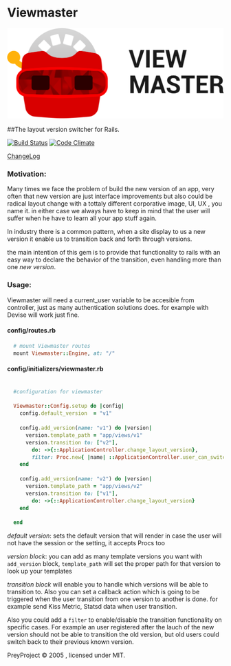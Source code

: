 # Viewmaster

![logo](./logo.png)


##The layout version switcher for Rails.


[![Build Status](https://travis-ci.org/michelson/viewmaster.png?branch=master)](http://travis-ci.org/michelson/viewmaster)
[![Code Climate](https://codeclimate.com/github/michelson/viewmaster.png)](https://codeclimate.com/github/michelson/viewmaster)

[ChangeLog](https://github.com/michelson/viewmaster/blob/master/CHANGELOG.md)

### Motivation:

Many times we face the problem of build the new version of an app, very often that new version are just interface improvements but also could be radical layout change with a tottaly different corporative image, UI, UX , you name it. in either case we always have to keep in mind that the user will suffer when he have to learn all your app stuff again.

In industry there is a common pattern, when a site display to us a new version it enable us to transition back and forth through versions.

the main intention of this gem is to provide that functionality to rails with an easy way to declare the behavior of the transition, even handling more than one *new version*.

### Usage:

Viewmaster will need a current_user variable to be accesible from controller, just as many authentication solutions does. for example with Devise will work just fine.

#### config/routes.rb

```ruby
  # mount Viewmaster routes
  mount Viewmaster::Engine, at: "/"
```

#### config/initializers/viewmaster.rb

```ruby

  #configuration for viewmaster

  Viewmaster::Config.setup do |config|
    config.default_version  = "v1"

    config.add_version(name: "v1") do |version|
      version.template_path = "app/views/v1"
      version.transition to: ["v2"],
        do: ->{::ApplicationController.change_layout_version},
        filter: Proc.new{ |name| ::ApplicationController.user_can_switch_to?(name)}
    end

    config.add_version(name: "v2") do |version|
      version.template_path = "app/views/v2"
      version.transition to: ["v1"],
        do: ->{::ApplicationController.change_layout_version}
    end

  end

```

*default version*: sets the default version that will render in case the user will not have the session or the setting, it accepts Procs too

*version block*: you can add as many template versions you want with `add_version` block, `template_path` will set the proper path for that version to look up your templates

*transition block* will enable you to handle which versions will be able to transition to. Also you can set a callback action which is going to be triggered when the user transition from one version to another is done. for example send Kiss Metric, Statsd data when user transition.

Also you could add a `filter` to enable/disable the transition functionality on specific cases. For example an user registered after the lauch of the new version should not be able to transition the old version, but old users could switch back to their previous known version.


PreyProject © 2005 , licensed under MIT.


